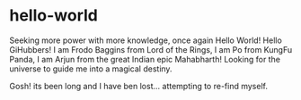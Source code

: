 # hello-world
Seeking more power with more knowledge, once again Hello World!
Hello GiHubbers!
I am Frodo Baggins from Lord of the Rings, I am Po from KungFu Panda, I am Arjun from the great Indian epic Mahabharth! Looking for the universe to guide me into a magical destiny.

Gosh! its been long and I have ben lost... attempting to re-find myself.
